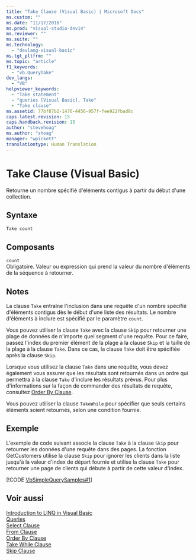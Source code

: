 ```yaml
---
title: "Take Clause (Visual Basic) | Microsoft Docs"
ms.custom: ""
ms.date: "11/17/2016"
ms.prod: "visual-studio-dev14"
ms.reviewer: ""
ms.suite: ""
ms.technology: 
  - "devlang-visual-basic"
ms.tgt_pltfrm: ""
ms.topic: "article"
f1_keywords: 
  - "vb.QueryTake"
dev_langs: 
  - "VB"
helpviewer_keywords: 
  - "Take statement"
  - "queries [Visual Basic], Take"
  - "Take clause"
ms.assetid: 77bf87b2-1476-4456-957f-fee922fbad8c
caps.latest.revision: 15
caps.handback.revision: 15
author: "stevehoag"
ms.author: "shoag"
manager: "wpickett"
translationtype: Human Translation
---
```

# Take Clause (Visual Basic)
Retourne un nombre spécifié d'éléments contigus à partir du début d'une collection.  
  
## Syntaxe  
  
```  
Take count  
```  
  
## Composants  
 `count`  
 Obligatoire.  Valeur ou expression qui prend la valeur du nombre d'éléments de la séquence à retourner.  
  
## Notes  
 La clause `Take` entraîne l'inclusion dans une requête d'un nombre spécifié d'éléments contigus dès le début d'une liste des résultats.  Le nombre d'éléments à inclure est spécifié par le paramètre `count`.  
  
 Vous pouvez utiliser la clause `Take` avec la clause `Skip` pour retourner une plage de données de n'importe quel segment d'une requête.  Pour ce faire, passez l'index du premier élément de la plage à la clause `Skip` et la taille de la plage à la clause `Take`.  Dans ce cas, la clause `Take` doit être spécifiée après la clause `Skip`.  
  
 Lorsque vous utilisez la clause `Take` dans une requête, vous devez également vous assurer que les résultats sont retournés dans un ordre qui permettra à la clause `Take` d'inclure les résultats prévus.  Pour plus d'informations sur la façon de commander des résultats de requête, consultez [Order By Clause](../../../visual-basic/language-reference/queries/order-by-clause.md).  
  
 Vous pouvez utiliser la clause `TakeWhile` pour spécifier que seuls certains éléments soient retournés, selon une condition fournie.  
  
## Exemple  
 L'exemple de code suivant associe la clause `Take` à la clause `Skip` pour retourner les données d'une requête dans des pages.  La fonction GetCustomers utilise la clause `Skip` pour ignorer les clients dans la liste jusqu'à la valeur d'index de départ fournie et utilise la clause `Take` pour retourner une page de clients qui débute à partir de cette valeur d'index.  
  
 [!CODE [VbSimpleQuerySamples#1](../CodeSnippet/VS_Snippets_VBCSharp/VbSimpleQuerySamples#1)]  
  
## Voir aussi  
 [Introduction to LINQ in Visual Basic](../../../visual-basic/programming-guide/language-features/linq/introduction-to-linq.md)   
 [Queries](../../../visual-basic/language-reference/queries/queries.md)   
 [Select Clause](../../../visual-basic/language-reference/queries/select-clause.md)   
 [From Clause](../../../visual-basic/language-reference/queries/from-clause.md)   
 [Order By Clause](../../../visual-basic/language-reference/queries/order-by-clause.md)   
 [Take While Clause](../../../visual-basic/language-reference/queries/take-while-clause.md)   
 [Skip Clause](../../../visual-basic/language-reference/queries/skip-clause.md)